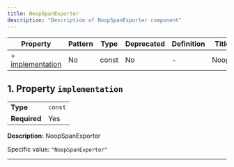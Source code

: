 ```yaml
---
title: NoopSpanExporter
description: "Description of NoopSpanExporter component"
---
```


| Property                             | Pattern | Type  | Deprecated | Definition | Title/Description |
| ------------------------------------ | ------- | ----- | ---------- | ---------- | ----------------- |
| + [implementation](#implementation ) | No      | const | No         | -          | NoopSpanExporter  |

## <a name="implementation"></a>1. Property `implementation`

|              |         |
| ------------ | ------- |
| **Type**     | `const` |
| **Required** | Yes     |

**Description:** NoopSpanExporter

Specific value: `"NoopSpanExporter"`

----------------------------------------------------------------------------------------------------------------------------
